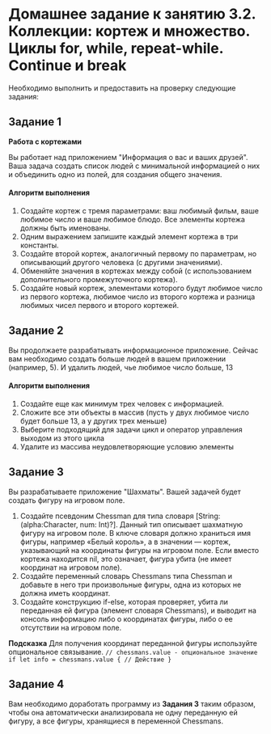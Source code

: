 # Домашнее задание к занятию 3.2. Коллекции: кортеж и множество. Циклы for, while, repeat-while. Continue и break

Необходимо выполнить и предоставить на проверку следующие задания:

## Задание 1
**Работа с кортежами**

Вы работает над приложением "Информация о вас и ваших друзей". Ваша задача создать список людей с минимальной информацией о них и объединить одно из полей, для создания общего значения.

#### Алгоритм выполнения
1. Создайте кортеж с тремя параметрами: ваш любимый фильм, ваше любимое число и ваше любимое блюдо. Все элементы кортежа должны быть именованы.
2. Одним выражением запишите каждый элемент кортежа в три константы.
3. Создайте второй кортеж, аналогичный первому по параметрам, но описывающий другого человека (с другими значениями).
4. Обменяйте значения в кортежах между собой (с использованием дополнительного промежуточного кортежа).
5. Создайте новый кортеж, элементами которого будут любимое число из первого кортежа, любимое число из второго кортежа и разница любимых чисел первого и второго кортежей.

## Задание 2
Вы продолжаете разрабатывать информационное приложение. Сейчас вам необходимо создать больше людей в вашем приложении (например, 5). И удалить людей, чье любимое число больше, 13

#### Алгоритм выполнения
1. Создайте еще как минимум трех человек с информацией.
2. Сложите все эти объекты в массив (пусть у двух любимое число будет больше 13, а у других трех меньше)
3. Выберите подходящий для задачи цикл и оператор управления выходом из этого цикла
4. Удалите из массива неудовлетворяющие условию элементы


## Задание 3
Вы разрабатываете приложение "Шахматы". Вашей задачей будет создать фигуру на игровом поле. 
1. Создайте псевдоним Chessman для типа словаря [String: (alpha:Character, num: Int)?]. Данный тип описывает шахматную фигуру на игровом поле. В ключе словаря должно храниться имя фигуры, например «Белый король», а в значении — кортеж, указывающий на координаты фигуры на игровом поле. Если вместо кортежа находится nil, это означает, фигура убита (не имеет координат на игровом поле).
2. Создайте переменный словарь Chessmans типа Chessman и добавьте в него три произвольные фигуры, одна из которых не должна иметь координат.
3. Создайте конструкцию if-else, которая проверяет, убита ли переданная ей фигура (элемент словаря Chessmans), и выводит на консоль информацию либо о координатах фигуры, либо о ее отсутствии на игровом поле.

**Подсказка**
    Для получения координат переданной фигуры используйте опциональное связывание.
    ```
    // chessmans.value - опциональное значение
    if let info = chessmans.value {
        // Действие
    }
    ```

## Задание 4

Вам необходимо доработать программу из **Задания 3** таким образом, чтобы она автоматически анализировала не одну переданную ей фигуру, а все фигуры, хранящиеся в переменной Chessmans.
